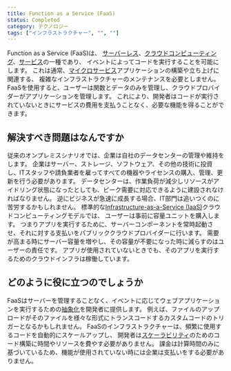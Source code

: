 ```yaml
---
title: Function as a Service (FaaS)
status: Completed
category: テクノロジー
tags: ["インフラストラクチャー", "", ""]
---
```


Function as a Service (FaaS)は、
[サーバーレス](/ja/serverless/)、[クラウドコンピューティング](/ja/cloud-computing/)、[サービス](/ja/service/)の一種であり、
イベントによってコードを実行することを可能にします。
これは通常、[マイクロサービス](/ja/microservices-architecture/)アプリケーションの構築や立ち上げに関連する、
複雑なインフラストラクチャーのメンテナンスを必要としません。
FaaSを使用すると、ユーザーは関数とデータのみを管理し、クラウドプロバイダーがアプリケーションを管理します。
これにより、開発者はコードが実行されていないときにサービスの費用を支払うことなく、必要な機能を得ることができます。

## 解決すべき問題はなんですか

従来のオンプレミスシナリオでは、企業は自社のデータセンターの管理や維持をします。
企業はサーバー、ストレージ、ソフトウェア、その他の技術に投資し、ITスタッフや請負業者を雇ってすべての機器やライセンスの購入、管理、更新を行う必要があります。
データセンターは、作業負荷が減少しリソースがアイドリング状態になったとしても、ピーク需要に対応できるように建設されなければなりません。
逆にビジネスが急速に成長する場合、IT部門は追いつくのに苦労するかもしれません。
標準的な[Infrastructure-as-a-Service (IaaS)](/ja/infrastructure-as-a-service/)クラウドコンピューティングモデルでは、
ユーザーは事前に容量ユニットを購入します。
つまりアプリを実行するために、サーバーコンポーネントを常時起動させ、それに対する支払いをパブリッククラウドプロバイダーに行います。
需要が高まる時にサーバー容量を増やし、その容量が不要になった時に減らすのはユーザーの責任です。
アプリが使用されていないときでも、そのアプリを実行するためのクラウドインフラは稼働しています。

## どのように役に立つのでしょうか

FaaSはサーバーを管理することなく、イベントに応じてウェブアプリケーションを実行するための[抽象化](/ja/abstraction/)を開発者に提供します。
例えば、ファイルのアップロードがそのファイルを様々な形式にトランスコードするカスタムコードのトリガーとなるかもしれません。
FaaSのインフラストラクチャーは、頻繁に使用するコードを自動的にスケールアップし、
開発者は[スケーラビリティ](/ja/scalability/)のためのコード構築に時間やリソースを費やす必要がありません。
課金は計算時間のみに基づいているため、機能が使用されていない時には企業は支払いをする必要がありません。
